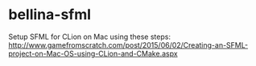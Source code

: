 # bellina-sfml

Setup SFML for CLion on Mac using these steps:
http://www.gamefromscratch.com/post/2015/06/02/Creating-an-SFML-project-on-Mac-OS-using-CLion-and-CMake.aspx